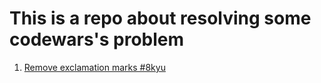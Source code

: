 # This is a repo about resolving some codewars's problem

1. [Remove exclamation marks #8kyu](../../../0001-Remove-exclamation-marks-#8kyu/README.md)